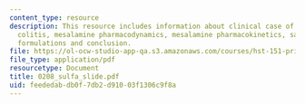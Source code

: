 ```yaml
---
content_type: resource
description: This resource includes information about clinical case of ulcerative
  colitis, mesalamine pharmacodynamics, mesalamine pharmacokinetics, safer mesalamine
  formulations and conclusion.
file: https://ol-ocw-studio-app-qa.s3.amazonaws.com/courses/hst-151-principles-of-pharmacology-spring-2005/feededabdb0f7db2d91003f1306c9f8a_0208_sulfa_slide.pdf
file_type: application/pdf
resourcetype: Document
title: 0208_sulfa_slide.pdf
uid: feededab-db0f-7db2-d910-03f1306c9f8a
---
```


